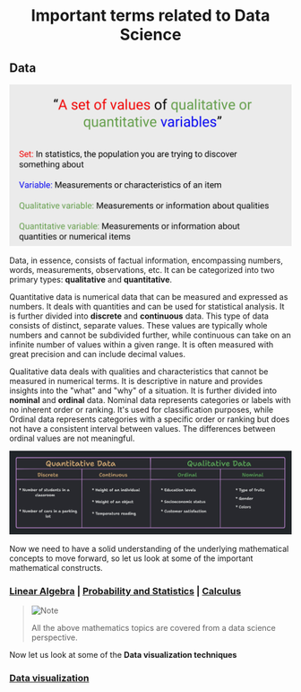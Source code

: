 <h1 align="center"> Important terms related to Data Science </h1>

## Data

![What is data](./img/data_photo.png)

Data, in essence, consists of factual information, encompassing numbers, words, measurements, observations, etc. It can be categorized into two primary types: **qualitative** and **quantitative**.

Quantitative data is numerical data that can be measured and expressed as numbers. It deals with quantities and can be used for statistical analysis. It is further divided into **discrete** and **continuous** data. This type of data consists of distinct, separate values. These values are typically whole numbers and cannot be subdivided further, while continuous can take on an infinite number of values within a given range. It is often measured with great precision and can include decimal values.

Qualitative data deals with qualities and characteristics that cannot be measured in numerical terms. It is descriptive in nature and provides insights into the "what" and "why" of a situation. It is further divided into **nominal** and **ordinal** data. Nominal data represents categories or labels with no inherent order or ranking. It's used for classification purposes, while Ordinal data represents categories with a specific order or ranking but does not have a consistent interval between values. The differences between ordinal values are not meaningful.  

![Quantitative vs Qualitative data](./img/Types_of_data.png)

Now we need to have a solid understanding of the underlying mathematical concepts to move forward, so let us look at some of the important mathematical constructs.

### [Linear Algebra](./Linear_algebra.md) | [Probability and Statistics](./Probability_and_Statistics.md) | [Calculus](./Calculus.md)

> <picture>
>   <source media="(prefers-color-scheme: light)" srcset="https://raw.githubusercontent.com/Mqxx/GitHub-Markdown/main/blockquotes/badge/light-theme/note.svg">
>   <img alt="Note" src="https://raw.githubusercontent.com/Mqxx/GitHub-Markdown/main/blockquotes/badge/dark-theme/note.svg">
> </picture><br>
>
> All the above mathematics topics are covered from a data science perspective.

Now let us look at some of the **Data visualization techniques**
### [Data visualization](./Data_visualization.md)
